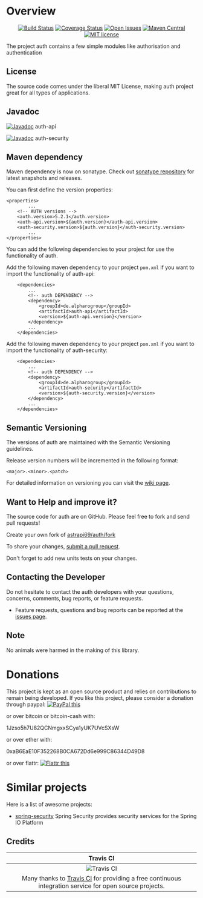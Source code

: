 # Overview

<div align="center">

[![Build Status](https://travis-ci.org/astrapi69/auth.svg?branch=master)](https://travis-ci.org/astrapi69/auth) 
[![Coverage Status](https://coveralls.io/repos/github/astrapi69/auth/badge.svg?branch=develop)](https://coveralls.io/github/astrapi69/auth?branch=master) 
[![Open Issues](https://img.shields.io/github/issues/astrapi69/auth.svg?style=flat)](https://github.com/astrapi69/auth/issues) 
[![Maven Central](https://maven-badges.herokuapp.com/maven-central/de.alpharogroup/auth/badge.svg)](https://maven-badges.herokuapp.com/maven-central/de.alpharogroup/auth)
[![MIT license](http://img.shields.io/badge/license-MIT-brightgreen.svg?style=flat)](http://opensource.org/licenses/MIT)

</div>

The project auth contains a few simple modules like authorisation and authentication

## License

The source code comes under the liberal MIT License, making auth project great for all types of applications.

## Javadoc

[![Javadoc](https://javadoc-emblem.rhcloud.com/doc/de.alpharogroup/auth/badge.svg)](http://www.javadoc.io/doc/de.alpharogroup/auth-api) auth-api

[![Javadoc](https://javadoc-emblem.rhcloud.com/doc/de.alpharogroup/auth/badge.svg)](http://www.javadoc.io/doc/de.alpharogroup/auth-security) auth-security

## Maven dependency

Maven dependency is now on sonatype.
Check out [sonatype repository](https://oss.sonatype.org/index.html#nexus-search;gav~de.alpharogroup~auth~~~) for latest snapshots and releases.

You can first define the version properties:

	<properties>
			...
		<!-- AUTH versions -->
		<auth.version>5.2.1</auth.version>
		<auth-api.version>${auth.version}</auth-api.version>
		<auth-security.version>${auth.version}</auth-security.version>
			...
	</properties>
	
You can add the following dependencies to your project for use the functionality of auth.

Add the following maven dependency to your project `pom.xml` if you want to import the functionality of auth-api:

		<dependencies>
			...
			<!-- auth DEPENDENCY -->
			<dependency>
				<groupId>de.alpharogroup</groupId>
				<artifactId>auth-api</artifactId>
				<version>${auth-api.version}</version>
			</dependency>
			...
		</dependencies>

Add the following maven dependency to your project `pom.xml` if you want to import the functionality of auth-security:

		<dependencies>
			...
			<!-- auth DEPENDENCY -->
			<dependency>
				<groupId>de.alpharogroup</groupId>
				<artifactId>auth-security</artifactId>
				<version>${auth-security.version}</version>
			</dependency>
			...
		</dependencies>

## Semantic Versioning

The versions of auth are maintained with the Semantic Versioning guidelines.

Release version numbers will be incremented in the following format:

`<major>.<minor>.<patch>`

For detailed information on versioning you can visit the [wiki page](https://github.com/lightblueseas/mvn-parent-projects/wiki/Semantic-Versioning).

## Want to Help and improve it? ###

The source code for auth are on GitHub. Please feel free to fork and send pull requests!

Create your own fork of [astrapi69/auth/fork](https://github.com/astrapi69/auth/fork)

To share your changes, [submit a pull request](https://github.com/astrapi69/auth/pull/new/develop).

Don't forget to add new units tests on your changes.

## Contacting the Developer

Do not hesitate to contact the auth developers with your questions, concerns, comments, bug reports, or feature requests.
- Feature requests, questions and bug reports can be reported at the [issues page](https://github.com/astrapi69/auth/issues).

## Note

No animals were harmed in the making of this library.

# Donations

This project is kept as an open source product and relies on contributions to remain being developed. 
If you like this project, please consider a donation through paypal: <a href="https://www.paypal.com/cgi-bin/webscr?cmd=_s-xclick&hosted_button_id=GVBTWLRAZ7HB8" target="_blank">
<img src="https://www.paypalobjects.com/en_US/GB/i/btn/btn_donateCC_LG.gif" alt="PayPal this" title="PayPal – The safer, easier way to pay online!" border="0" />
</a>

or over bitcoin or bitcoin-cash with:

1Jzso5h7U82QCNmgxxSCya1yUK7UVcSXsW

or over ether with:

0xaB6EaE10F352268B0CA672Dd6e999C86344D49D8

or over flattr: <a href="http://flattr.com/thing/4152938/astrapi69auth-on-GitHub" target="_blank">
<img src="http://api.flattr.com/button/flattr-badge-large.png" alt="Flattr this" title="Flattr this" border="0" />
</a>

# Similar projects

Here is a list of awesome projects:

 * [spring-security](https://github.com/spring-projects/spring-security) Spring Security provides security services for the Spring IO Platform

## Credits

|Travis CI|
|:-:|
|![Travis CI](https://travis-ci.com/images/logos/TravisCI-Full-Color.png)|
|Many thanks to [Travis CI](https://travis-ci.org) for providing a free continuous integration service for open source projects.|

